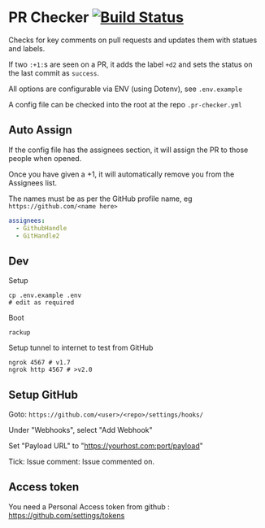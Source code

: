 # PR Checker [![Build Status](https://travis-ci.org/IanVaughan/pr-checker.svg?branch=master)](https://travis-ci.org/IanVaughan/pr-checker)

Checks for key comments on pull requests and updates them with statues and labels.

If two `:+1:`s are seen on a PR, it adds the label `+d2` and sets the status on the last commit as `success`.

All options are configurable via ENV (using Dotenv), see `.env.example`

A config file can be checked into the root at the repo `.pr-checker.yml`

## Auto Assign

If the config file has the assignees section, it will assign the PR to those people when opened.

Once you have given a +1, it will automatically remove you from the Assignees list.

The names must be as per the GitHub profile name, eg `https://github.com/<name here>`

```yaml
assignees:
  - GithubHandle
  - GitHandle2
```

## Dev

Setup

    cp .env.example .env
    # edit as required

Boot

    rackup

Setup tunnel to internet to test from GitHub

    ngrok 4567 # v1.7
    ngrok http 4567 # >v2.0

## Setup GitHub

Goto: `https://github.com/<user>/<repo>/settings/hooks/`

Under "Webhooks", select "Add Webhook"

Set "Payload URL" to "https://yourhost.com:port/payload"

Tick: Issue comment: Issue commented on.


## Access token

You need a Personal Access token from github : https://github.com/settings/tokens
